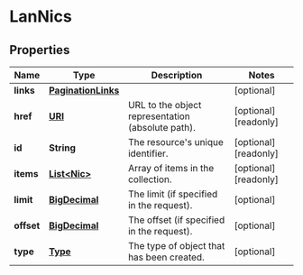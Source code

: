 

# LanNics

## Properties

| Name | Type | Description | Notes |
| ------------ | ------------- | ------------- | ------------- |
| **links** | [**PaginationLinks**](PaginationLinks.md) |  |  [optional] |
| **href** | [**URI**](URI.md) | URL to the object representation (absolute path). |  [optional] [readonly] |
| **id** | **String** | The resource&#39;s unique identifier. |  [optional] [readonly] |
| **items** | [**List&lt;Nic&gt;**](Nic.md) | Array of items in the collection. |  [optional] [readonly] |
| **limit** | [**BigDecimal**](BigDecimal.md) | The limit (if specified in the request). |  [optional] |
| **offset** | [**BigDecimal**](BigDecimal.md) | The offset (if specified in the request). |  [optional] |
| **type** | [**Type**](Type.md) | The type of object that has been created. |  [optional] |


